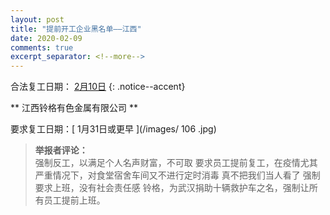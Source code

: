 ```yaml
---
layout: post
title: "提前开工企业黑名单——江西"
date: 2020-02-09
comments: true
excerpt_separator: <!--more-->
---
```


合法复工日期： [2月10日](http://amr.jiangxi.gov.cn/art/2020/2/8/art_33322_1497391.html)
{: .notice--accent}


**	江西铃格有色金属有限公司	**

要求复工日期：[	1月31日或更早	](/images/	106	.jpg)
> **举报者评论：**	
> 强制反工，以满足个人名声财富，不可取
> 要求员工提前复工，在疫情尤其严重情况下，对食堂宿舍车间又不进行定时消毒
> 真不把我们当人看了
> 强制要求上班，没有社会责任感
> 铃格，为武汉捐助十辆救护车之名，强制让所有员工提前上班。



<!--more-->